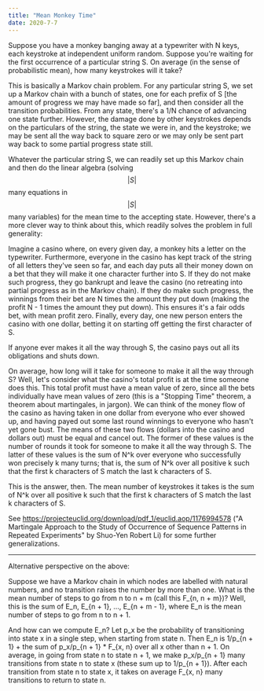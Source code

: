 ```yaml
---
title: "Mean Monkey Time"
date: 2020-7-7
---
```

Suppose you have a monkey banging away at a typewriter with N keys, each keystroke at independent uniform random. Suppose you're waiting for the first occurrence of a particular string S. On average (in the sense of probabilistic mean), how many keystrokes will it take?

This is basically a Markov chain problem. For any particular string S, we set up a Markov chain with a bunch of states, one for each prefix of S [the amount of progress we may have made so far], and then consider all the transition probabilities. From any state, there's a 1/N chance of advancing one state further. However, the damage done by other keystrokes depends on the particulars of the string, the state we were in, and the keystroke; we may be sent all the way back to square zero or we may only be sent part way back to some partial progress state still.

Whatever the particular string S, we can readily set up this Markov chain and then do the linear algebra (solving $$\vert S \vert$$ many equations in $$\vert S \vert$$ many variables) for the mean time to the accepting state. However, there's a more clever way to think about this, which readily solves the problem in full generality:

Imagine a casino where, on every given day, a monkey hits a letter on the typewriter. Furthermore, everyone in the casino has kept track of the string of all letters they've seen so far, and each day puts all their money down on a bet that they will make it one character further into S. If they do not make such progress, they go bankrupt and leave the casino (no retreating into partial progress as in the Markov chain). If they do make such progress, the winnings from their bet are N times the amount they put down (making the profit N - 1 times the amount they put down). This ensures it's a fair odds bet, with mean profit zero. Finally, every day, one new person enters the casino with one dollar, betting it on starting off getting the first character of S.

If anyone ever makes it all the way through S, the casino pays out all its obligations and shuts down.

On average, how long will it take for someone to make it all the way through S? Well, let's consider what the casino's total profit is at the time someone does this. This total profit must have a mean value of zero, since all the bets individually have mean values of zero (this is a "Stopping Time" theorem, a theorem about martingales, in jargon). We can think of the money flow of the casino as having taken in one dollar from everyone who ever showed up, and having payed out some last round winnings to everyone who hasn't yet gone bust. The means of these two flows (dollars into the casino and dollars out) must be equal and cancel out. The former of these values is the number of rounds it took for someone to make it all the way through S. The latter of these values is the sum of N^k over everyone who successfully won precisely k many turns; that is, the sum of N^k over all positive k such that the first k characters of S match the last k characters of S.

This is the answer, then. The mean number of keystrokes it takes is the sum of N^k over all positive k such that the first k characters of S match the last k characters of S.

See https://projecteuclid.org/download/pdf_1/euclid.aop/1176994578 ("A Martingale Approach to the Study of Occurrence of Sequence Patterns in Repeated Experiments" by Shuo-Yen Robert Li) for some further generalizations.

****

Alternative perspective on the above:

Suppose we have a Markov chain in which nodes are labelled with natural numbers, and no transition raises the number by more than one. What is the mean number of steps to go from n to n + m (call this F_{n, n + m})? Well, this is the sum of E_n, E_{n + 1}, …, E_{n + m - 1}, where E_n is the mean number of steps to go from n to n + 1.

And how can we compute E_n? Let p_x be the probability of transitioning into state x in a single step, when starting from state n. Then E_n is 1/p_{n + 1} + the sum of p_x/p_{n + 1} * F_{x, n} over all x other than n + 1. On average, in going from state n to state n + 1, we make p_x/p_{n + 1} many transitions from state n to state x (these sum up to 1/p_{n + 1}). After each transition from state n to state x, it takes on average F_{x, n} many transitions to return to state n.